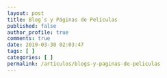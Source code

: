 ```yaml
---
layout: post
title: Blog´s y Páginas de Películas
published: false
author_profile: true
comments: true
date: 2019-03-30 02:03:47
tags: [ ]
categories: [ ]
permalink: /articulos/blogs-y-paginas-de-peliculas
---
```

